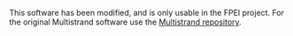 This software has been modified, and is only usable in the FPEI project. For the original Multistrand software use the <a href="https://github.com/DNA-and-Natural-Algorithms-Group/multistrand">Multistrand repository</a>. 
